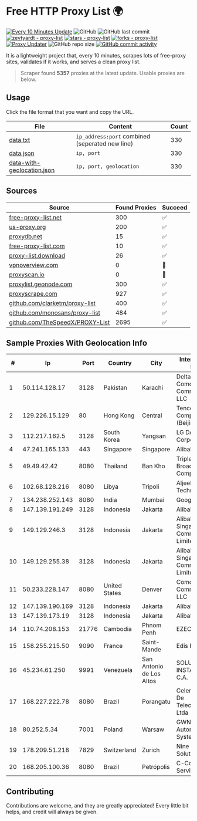 
# Free HTTP Proxy List 🌍

[![Every 10 Minutes Update](https://github.com/mertguvencli/http-proxy-list/actions/workflows/main.yml/badge.svg?branch=main)](https://github.com/mertguvencli/http-proxy-list/actions/workflows/main.yml)
![GitHub](https://img.shields.io/github/license/mertguvencli/http-proxy-list)
![GitHub last commit](https://img.shields.io/github/last-commit/mertguvencli/http-proxy-list)
[![zevtyardt - proxy-list](https://img.shields.io/static/v1?label=zevtyardt&message=proxy-list&color=blue&logo=github)](https://github.com/zevtyardt/proxy-list "Go to GitHub repo")
[![stars - proxy-list](https://img.shields.io/github/stars/zevtyardt/proxy-list?style=social)](https://github.com/zevtyardt/proxy-list)
[![forks - proxy-list](https://img.shields.io/github/forks/zevtyardt/proxy-list?style=social)](https://github.com/zevtyardt/proxy-list)
[![Proxy Updater](https://github.com/zevtyardt/proxy-list/workflows/Proxy%20Updater/badge.svg)](https://github.com/zevtyardt/proxy-list/actions?query=workflow:"Proxy+Updater")
![GitHub repo size](https://img.shields.io/github/repo-size/zevtyardt/proxy-list)
[![GitHub commit activity](https://img.shields.io/github/commit-activity/m/zevtyardt/proxy-list?logo=commits)](https://github.com/zevtyardt/proxy-list/commits/main)

It is a lightweight project that, every 10 minutes, scrapes lots of free-proxy sites, validates if it works, and serves a clean proxy list.

> Scraper found **5357** proxies at the latest update. Usable proxies are below.

## Usage

Click the file format that you want and copy the URL.

|File|Content|Count|
|----|-------|-----|
|[data.txt](https://raw.githubusercontent.com/mertguvencli/http-proxy-list/main/proxy-list/data.txt)|`ip_address:port` combined (seperated new line)|330|
|[data.json](https://raw.githubusercontent.com/mertguvencli/http-proxy-list/main/proxy-list/data.json)|`ip, port`|330|
|[data-with-geolocation.json](https://raw.githubusercontent.com/mertguvencli/http-proxy-list/main/proxy-list/data-with-geolocation.json)|`ip, port, geolocation`|330|

## Sources

|Source|Found Proxies|Succeed|
|------|-------------|-------|
|[free-proxy-list.net](https://free-proxy-list.net)|300|✅|
|[us-proxy.org](https://www.us-proxy.org)|200|✅|
|[proxydb.net](http://proxydb.net)|15|✅|
|[free-proxy-list.com](https://free-proxy-list.com/?page=&port=&type%5B%5D=http&type%5B%5D=https&up_time=0&search=Search)|10|✅|
|[proxy-list.download](https://www.proxy-list.download/HTTP)|26|✅|
|[vpnoverview.com](https://vpnoverview.com/privacy/anonymous-browsing/free-proxy-servers)|0|🚫|
|[proxyscan.io](https://www.proxyscan.io)|0|🚫|
|[proxylist.geonode.com](https://proxylist.geonode.com/api/proxy-list?limit=300&page=1&sort_by=lastChecked&sort_type=desc&protocols=http,https)|300|✅|
|[proxyscrape.com](https://api.proxyscrape.com/v2/?request=displayproxies&protocol=http&timeout=10000&country=all&ssl=all&anonymity=all)|927|✅|
|[github.com/clarketm/proxy-list](https://raw.githubusercontent.com/clarketm/proxy-list/master/proxy-list-raw.txt)|400|✅|
|[github.com/monosans/proxy-list](https://raw.githubusercontent.com/monosans/proxy-list/main/proxies/http.txt)|484|✅|
|[github.com/TheSpeedX/PROXY-List](https://raw.githubusercontent.com/TheSpeedX/PROXY-List/master/http.txt)|2695|✅|


## Sample Proxies With Geolocation Info

|#|Ip|Port|Country|City|Internet Service Provider|
|-|--|----|-------|----|-------------------------|
|1|50.114.128.17|3128|Pakistan|Karachi|Delta Centric LLC, Comcast Cable Communications, LLC|
|2|129.226.15.129|80|Hong Kong|Central|Tencent Cloud Computing (Beijing) Co|
|3|112.217.162.5|3128|South Korea|Yangsan|LG DACOM Corporation|
|4|47.241.165.133|443|Singapore|Singapore|Alibaba.com LLC|
|5|49.49.42.42|8080|Thailand|Ban Kho|Triple T Broadband Public Company Limited|
|6|102.68.128.216|8080|Libya|Tripoli|Aljeel Aljadeed For Technology|
|7|134.238.252.143|8080|India|Mumbai|Google LLC|
|8|147.139.191.249|3128|Indonesia|Jakarta|Alibaba.com LLC|
|9|149.129.246.3|3128|Indonesia|Jakarta|Alibaba.com Singapore E-Commerce Private Limited|
|10|149.129.255.38|3128|Indonesia|Jakarta|Alibaba.com Singapore E-Commerce Private Limited|
|11|50.233.228.147|8080|United States|Denver|Comcast Cable Communications, LLC|
|12|147.139.190.169|3128|Indonesia|Jakarta|Alibaba.com LLC|
|13|147.139.173.19|3128|Indonesia|Jakarta|Alibaba.com LLC|
|14|110.74.208.153|21776|Cambodia|Phnom Penh|EZECOM limited|
|15|158.255.215.50|9090|France|Saint-Mande|Edis France|
|16|45.234.61.250|9991|Venezuela|San Antonio de Los Altos|SOLUCIONES INSTALRED CH&C C.A.|
|17|168.227.222.78|8080|Brazil|Porangatu|Celerix Tecnologia De Telecomunicacoes Ltda|
|18|80.252.5.34|7001|Poland|Warsaw|GWNET Autonomus System|
|19|178.209.51.218|7829|Switzerland|Zurich|Nine Internet Solutions AG|
|20|168.205.100.36|8080|Brazil|Petrópolis|C-ComTelecom Servios Ltda-ME|



## Contributing

Contributions are welcome, and they are greatly appreciated! Every
little bit helps, and credit will always be given.

